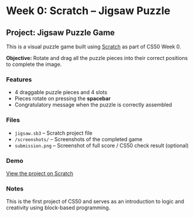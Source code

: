 # Week 0: Scratch – Jigsaw Puzzle

## Project: Jigsaw Puzzle Game

This is a visual puzzle game built using [Scratch](https://scratch.mit.edu/) as part of CS50 Week 0.

**Objective:** Rotate and drag all the puzzle pieces into their correct positions to complete the image.

### Features

- 4 draggable puzzle pieces and 4 slots  
- Pieces rotate on pressing the **spacebar**  
- Congratulatory message when the puzzle is correctly assembled

### Files

- `jigsaw.sb3` – Scratch project file  
- `/screenshots/` – Screenshots of the completed game  
- `submission.png` – Screenshot of full score / CS50 check result (optional)

### Demo

[View the project on Scratch](https://scratch.mit.edu/projects/1157898652/)

### Notes

This is the first project of CS50 and serves as an introduction to logic and creativity using block-based programming.
